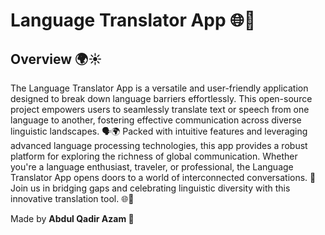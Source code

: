 # **Language Translator App 🌐📱**

## **Overview 🌍☀️**
The Language Translator App is a versatile and user-friendly application designed to break down language barriers effortlessly. This open-source project empowers users to seamlessly translate text or speech from one language to another, fostering effective communication across diverse linguistic landscapes. 🗣️🌍 Packed with intuitive features and leveraging advanced language processing technologies, this app provides a robust platform for exploring the richness of global communication. Whether you're a language enthusiast, traveler, or professional, the Language Translator App opens doors to a world of interconnected conversations. 🚀 Join us in bridging gaps and celebrating linguistic diversity with this innovative translation tool. 🌐🤝

Made by **Abdul Qadir Azam  🚀**
